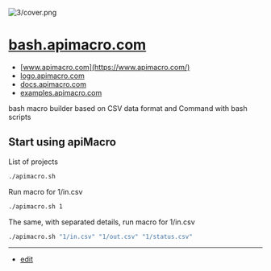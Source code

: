 ![3/cover.png](http://logo.apimacro.com/3/cover.png)

# [bash.apimacro.com](https://bash.apimacro.com/)

+ [www.apimacro.com](https://www.apimacro.com/)
+ [logo.apimacro.com](https://logo.apimacro.com/)
+ [docs.apimacro.com](https://examples.apimacro.com/)
+ [examples.apimacro.com](https://examples.apimacro.com/)

bash macro builder based on CSV data format and Command with bash scripts


## Start using apiMacro 

List of projects
```bash
./apimacro.sh
```

Run macro for 1/in.csv
```bash
./apimacro.sh 1
```

The same, with separated details, run macro for 1/in.csv
```bash
./apimacro.sh "1/in.csv" "1/out.csv" "1/status.csv"
```


---

+ [edit](https://github.com/apimacro/examples/edit/main/README.md)
